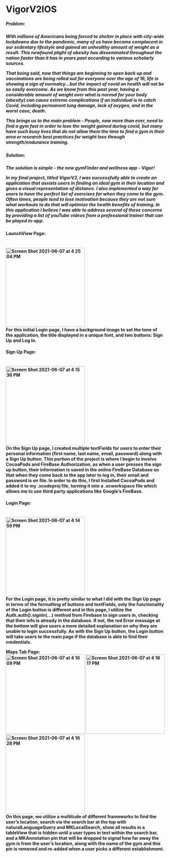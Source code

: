 # VigorV2IOS

<h5>Problem:<h5>
With millions of Americans being forced to shelter in place with city-wide lockdowns due to the pandemic, many of us have become complacent in our sedentary lifestyle and gained an unhealthy amount of weight as a result. This newfound plight of obesity has disseminated throughout the nation faster than it has in years past according to various scholarly sources.

That being said, now that things are beginning to open back up and vaccinations are being rolled out for everyone over the age of 16, life is showing a sign of normalcy...but the impact of covid on health will not be so easily overcome. As we know from this past year, having a considerable amount of weight over what is normal for your body (obesity) can cause extreme complications if an individual is to catch Covid, including permanent lung damage, lack of oxygen, and in the worst case, death.

This brings us to the main problem - People, now more than ever, need to find a gym fast in order to lose the weight gained during covid, but many have such busy lives that do not allow them the time to find a gym in their area or research best practices for weight lose through strength/endurance training.

<h5>Solution:<h5>
The solution is simple - the new gymFinder and wellness app - Vigor!

In my final project, titled VigorV2, I was successfully able to create an application that assists users in finding an ideal gym in their location and gives a visual representation of distance. I also implemented a way for users to have the perfect list of exercises for when they come to the gym. Often times, people tend to lose motivation because they are not sure what workouts to do that will optimize the health benefits of training. In this application I believe I was able to address several of these concerns by providing a list of youTube videos from a professional trainer that can be played in-app.

<h4>LaunchView Page:<h4>
<br>
<img width="250" alt="Screen Shot 2021-06-07 at 4 25 04 PM" src="https://user-images.githubusercontent.com/75241274/121290218-ddbc4c80-c8ab-11eb-8692-20b3280d6ed2.png">
<br>
For this initial Login page, I have a background image to set the tone of the application, the title displayed in a unique font, and two buttons: Sign Up and Log In.

<h4>Sign Up Page:<h4>
<br>
<img width="250" alt="Screen Shot 2021-06-07 at 4 15 36 PM" src="https://user-images.githubusercontent.com/75241274/121290422-34c22180-c8ac-11eb-8210-dba832be70dd.png">
<br>
On the Sign Up page, I created multiple textFields for users to enter their personal information (first name, last name, email, password) along with a Sign Up button. This portion of the project is where I begin to involve CocoaPods and FireBase Authorization, as when a user presses the sign up button, their information is saved in the online FireBase Database so that when they come back to the app later to log in, their email and password is on file. In order to do this, I first Installed CocoaPods and added it to my .xcodeproj file, turning it into a .xcworkspace file which allows me to use third party applications like Google’s FireBase.

<h4>Login Page:<h4>
<br>
<img width="250" alt="Screen Shot 2021-06-07 at 4 14 59 PM" src="https://user-images.githubusercontent.com/75241274/121290805-db0e2700-c8ac-11eb-819d-94d87d46846c.png">
<br>
For the Login page, it is pretty similar to what I did with the Sign Up page in terms of the formatting of buttons and textFields, only the functionality of the Login button is different and in this page, I utilize the Auth.auth().signIn(...) method from Firebase to sign users in, checking that their info is already in the database. If not, the red Error message at the bottom will give users a more detailed explanation on why they are unable to login successfully. As with the Sign Up button, the Login button will take users to the main page if the database is able to find their credentials.

Maps Tab Page:
<br>
<img width="250" alt="Screen Shot 2021-06-07 at 4 16 09 PM" src="https://user-images.githubusercontent.com/75241274/121290976-1dcfff00-c8ad-11eb-8b42-da516a161bea.png"> <img width="250" alt="Screen Shot 2021-06-07 at 4 16 17 PM" src="https://user-images.githubusercontent.com/75241274/121291008-29232a80-c8ad-11eb-8bde-ea7455ac7d9f.png"> <img width="250" alt="Screen Shot 2021-06-07 at 4 16 28 PM" src="https://user-images.githubusercontent.com/75241274/121291028-32ac9280-c8ad-11eb-8d2f-210f8f8bee5a.png">
<br>
On this page, we utilize a multitude of different frameworks to find the user’s location, search via the search bar at the top with naturalLanguageQuery and MKLocalSearch, show all results in a tableView that is hidden until a user types in text within the search bar, and a MKAnnotation pin that will be dropped to signal how far away the gym is from the user’s location, along with the name of the gym and this pin is removed and re-added when a user picks a different establishment.



